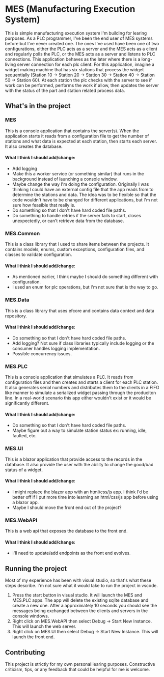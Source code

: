 # MES (Manufacturing Execution System)

This is simple manufacturing execution system I'm building for learing purposes. As a PLC programmer, I've been the end user of MES systems before
but I've never created one. The ones I've used have been one of two configurations, either the PLC acts as a server and the MES acts as a client and
regularly polls the PLC, or the MES acts as a server and listens to PLC connections. This application behaves as the later where there is a long-living
server connection for each plc client. For this application, imagine a widget making machine that has six stations that process the widget sequentially
(Station 10 -> Station 20 -> Station 30 -> Station 40 -> Station 50 -> Station 60). At each station the plc checks with the server to see if work can be
performed, performs the work if allow, then updates the server with the status of the part and station related process data.

## What's in the project

### MES
This is a console application that contains the server(s). When the application starts it reads from a configuration file to get the number of stations and what data is 
expected at each station, then starts each server. It also creates the database.
#### What I think I should add/change:
* Add logging
* Make this a worker service (or something similar) that runs in the background instead of launching a console window.
* Maybe change the way I'm doing the configuration. Originally I was thinking I could have an external config file that
the app reads from to determine the stations and data. The idea was to be flexible so that the code wouldn't have to be
changed for different applications, but I'm not sure how feasible that really is.
* Do something so that I don't have hard coded file paths.
* Do something to handle retries if the server fails to start, closes unexpectedly, or can't retrieve data from the database.

### MES.Common
This is a class library that I used to share items between the projects. It contains models, enums, custom exceptions, configuration files, and classes to validate
configuration.
#### What I think I should add/change:
* As mentioned earlier, I think maybe I should do something different with configuration.
* I used an enum for plc operations, but I'm not sure that is the way to go.

### MES.Data
This is a class library that uses efcore and contains data context and data repository.
#### What I think I should add/change:
* Do something so that I don't have hard coded file paths.
* Add logging? Not sure if class libraries typically include logging or the consumer handles logging implementation.
* Possible concurrency issues.

### MES.PLC
This is a console application that simulates a PLC. It reads from configuration files and then creates and starts a client for each PLC station. It also generates serial numbers and distributes them to the clients in a FIFO like manner to simulate a serialized widget passing through the produciton line. In a real-world scenario this app either wouldn't exist or it would be significantly different. 
#### What I think I should add/change:
* Do something so that I don't have hard coded file paths.
* Maybe figure out a way to simulate station status ex: running, idle, faulted, etc.

### MES.UI
This is a blazor application that provide access to the records in the database. It also provide the user with the ability to change the good/bad status of a widget.
#### What I think I should add/change:
* I might replace the blazor app with an html/css/js app. I think I'd be better off if I put more time into learning an html/css/js app before using a blazor app.
* Maybe I should move the front end out of the project?

### MES.WebAPI
This is a web api that exposes the database to the front end.
#### What I think I should add/change:
* I'll need to update/add endpoints as the front end evolves.
  
## Running the project
Most of my experience has been with visual studio, so that's what these steps describe. I'm not sure what it would take to run the project in vscode.
1. Press the start button in visual studio. It will launch the MES and MES.PLC apps. The app will delete the existing sqlite database and create a new one. After a approximately 10 seconds you should see the messages being exchanged between the clients and servers in the console windows.
2. Right click on MES.WebAPI then select Debug -> Start New Instance. This will launch the web server.
3. Right click on MES.UI then select Debug -> Start New Instance. This will launch the front end.

## Contributing
This project is strictly for my own personal learing purposes. Constructive criticism, tips, or any feedback that could be helpful for me is welcome.
